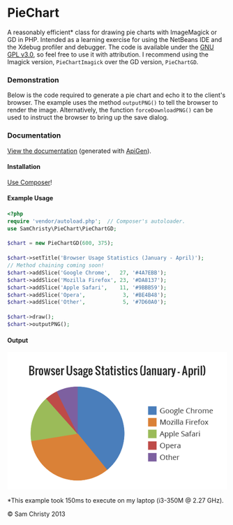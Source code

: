 PieChart
========

A reasonably efficient* class for drawing pie charts with ImageMagick or GD in PHP. Intended as a 
learning exercise for using the NetBeans IDE and the Xdebug profiler and debugger. The code is 
available under the [GNU GPL v3.0](http://www.gnu.org/licenses/gpl-3.0.html), so feel free to use it
with attribution. I recommend using the Imagick version, `PieChartImagick` over the GD version,
 `PieChartGD`.

### Demonstration ###
Below is the code required to generate a pie chart and echo it to the client's browser. The example 
uses the method `outputPNG()` to tell the browser to render the image. Alternatively, the function 
`forceDownloadPNG()` can be used to instruct the browser to bring up the save dialog.

### Documentation ###
[View the documentation](http://samchristy.github.com/PieChart/documentation/index.html) 
(generated with [ApiGen](http://apigen.org/)).

#### Installation ####
[Use Composer](https://packagist.org/packages/samchristy/piechart)!

#### Example Usage ####
````php
<?php
require 'vendor/autoload.php';  // Composer's autoloader.
use SamChristy\PieChart\PieChartGD;

$chart = new PieChartGD(600, 375);

$chart->setTitle('Browser Usage Statistics (January - April)');
// Method chaining coming soon!
$chart->addSlice('Google Chrome',   27, '#4A7EBB');
$chart->addSlice('Mozilla Firefox', 23, '#DA8137');
$chart->addSlice('Apple Safari',    11, '#9BBB59');
$chart->addSlice('Opera',            3, '#BE4B48');
$chart->addSlice('Other',            5, '#7D60A0');

$chart->draw();
$chart->outputPNG();
````
#### Output ####
![Pie Chart](src/SamChristy/PieChart/example/example.png)

*This example took 150ms to execute on my laptop (i3-350M @ 2.27 GHz).

© Sam Christy 2013